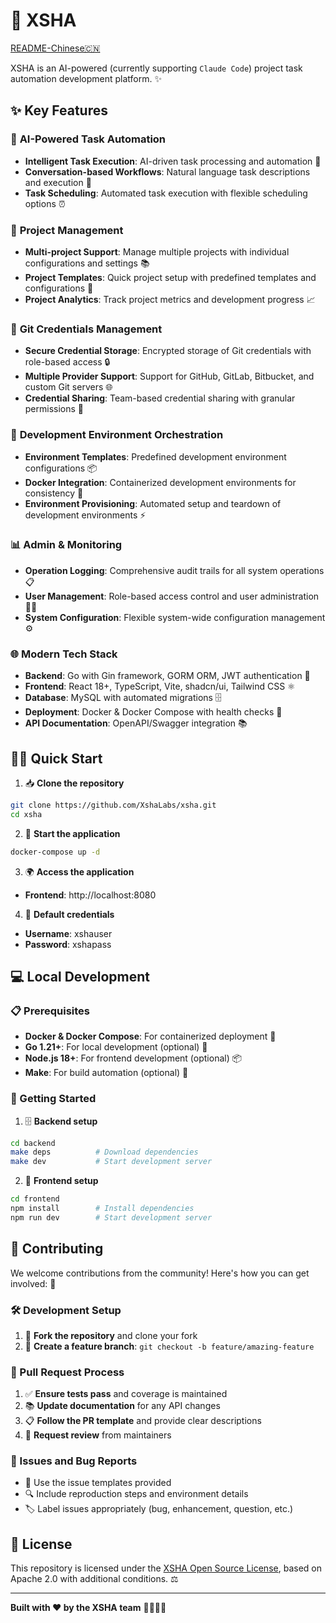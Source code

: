 # 🚀 XSHA

[README-Chinese🇨🇳](README_CN.md)

XSHA is an AI-powered (currently supporting `Claude Code`) project task automation development platform. ✨

## ✨ Key Features

### 🤖 **AI-Powered Task Automation**

- **Intelligent Task Execution**: AI-driven task processing and automation 🧠
- **Conversation-based Workflows**: Natural language task descriptions and execution 💬
- **Task Scheduling**: Automated task execution with flexible scheduling options ⏰

### 🎯 **Project Management**

- **Multi-project Support**: Manage multiple projects with individual configurations and settings 📚
- **Project Templates**: Quick project setup with predefined templates and configurations 📝
- **Project Analytics**: Track project metrics and development progress 📈

### 🔐 **Git Credentials Management**

- **Secure Credential Storage**: Encrypted storage of Git credentials with role-based access 🔒
- **Multiple Provider Support**: Support for GitHub, GitLab, Bitbucket, and custom Git servers 🌐
- **Credential Sharing**: Team-based credential sharing with granular permissions 👥

### 🚀 **Development Environment Orchestration**

- **Environment Templates**: Predefined development environment configurations 📦
- **Docker Integration**: Containerized development environments for consistency 🐳
- **Environment Provisioning**: Automated setup and teardown of development environments ⚡

### 📊 **Admin & Monitoring**

- **Operation Logging**: Comprehensive audit trails for all system operations 📋
- **User Management**: Role-based access control and user administration 👨‍💼
- **System Configuration**: Flexible system-wide configuration management ⚙️

### 🌐 **Modern Tech Stack**

- **Backend**: Go with Gin framework, GORM ORM, JWT authentication 🐹
- **Frontend**: React 18+, TypeScript, Vite, shadcn/ui, Tailwind CSS ⚛️
- **Database**: MySQL with automated migrations 🗄️
- **Deployment**: Docker & Docker Compose with health checks 🐳
- **API Documentation**: OpenAPI/Swagger integration 📚

## 🏃‍♂️ Quick Start

1. 📥 **Clone the repository**

```bash
git clone https://github.com/XshaLabs/xsha.git
cd xsha
```

2. 🚀 **Start the application**

```bash
docker-compose up -d
```

3. 🌍 **Access the application**

- **Frontend**: http://localhost:8080

4. 🔑 **Default credentials**

- **Username**: xshauser
- **Password**: xshapass

## 💻 Local Development

### 📋 Prerequisites

- **Docker & Docker Compose**: For containerized deployment 🐳
- **Go 1.21+**: For local development (optional) 🐹
- **Node.js 18+**: For frontend development (optional) 📦
- **Make**: For build automation (optional) 🔨

### 🚀 Getting Started

1. 🗄️ **Backend setup**

```bash
cd backend
make deps          # Download dependencies
make dev           # Start development server
```

2. 🎨 **Frontend setup**

```bash
cd frontend
npm install        # Install dependencies
npm run dev        # Start development server
```

## 🤝 Contributing

We welcome contributions from the community! Here's how you can get involved: 🎉

### 🛠️ Development Setup

1. 🍴 **Fork the repository** and clone your fork
2. 🌿 **Create a feature branch**: `git checkout -b feature/amazing-feature`

### 📝 Pull Request Process

1. ✅ **Ensure tests pass** and coverage is maintained
2. 📚 **Update documentation** for any API changes
3. 📋 **Follow the PR template** and provide clear descriptions
4. 👀 **Request review** from maintainers

### 🐛 Issues and Bug Reports

- 📄 Use the issue templates provided
- 🔍 Include reproduction steps and environment details
- 🏷️ Label issues appropriately (bug, enhancement, question, etc.)

## 📄 License

This repository is licensed under the [XSHA Open Source License](LICENSE), based on Apache 2.0 with additional conditions. ⚖️

---

**Built with ❤️ by the XSHA team** 👨‍💻👩‍💻
